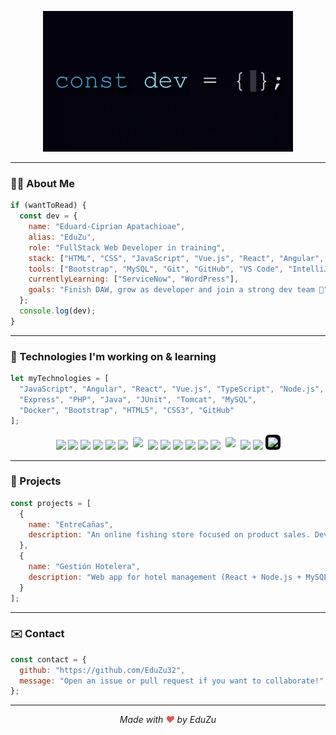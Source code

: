 <p align="center">
  <img src="const_dev_final.gif" alt="Dev GIF" width="400"/>
</p>

---

### 👨‍💻 About Me

```js
if (wantToRead) {
  const dev = {
    name: "Eduard-Ciprian Apatachioae",
    alias: "EduZu",
    role: "FullStack Web Developer in training",
    stack: ["HTML", "CSS", "JavaScript", "Vue.js", "React", "Angular", "Node.js", "PHP", "Java"],
    tools: ["Bootstrap", "MySQL", "Git", "GitHub", "VS Code", "IntelliJ"],
    currentlyLearning: ["ServiceNow", "WordPress"],
    goals: "Finish DAW, grow as developer and join a strong dev team 🚀"
  };
  console.log(dev);
}
```

---

### 🧐 Technologies I'm working on & learning

```js
let myTechnologies = [
  "JavaScript", "Angular", "React", "Vue.js", "TypeScript", "Node.js",
  "Express", "PHP", "Java", "JUnit", "Tomcat", "MySQL",
  "Docker", "Bootstrap", "HTML5", "CSS3", "GitHub"
];
```

<p align="center">
  <img src="https://cdn.simpleicons.org/javascript/F7DF1E" width="40"/>
  <img src="https://cdn.simpleicons.org/angular/DD0031" width="40"/>
  <img src="https://cdn.simpleicons.org/react/61DAFB" width="40"/>
  <img src="https://cdn.simpleicons.org/vue.js/4FC08D" width="40"/>
  <img src="https://cdn.simpleicons.org/typescript/3178C6" width="40"/>
  <img src="https://cdn.simpleicons.org/nodedotjs/339933" width="40"/>
  <img src="https://cdn.simpleicons.org/express/000000" width="40" style="background-color: white; padding: 4px; border-radius: 6px;"/>
  <img src="https://cdn.simpleicons.org/php/777BB4" width="40"/>
  <img src="https://cdn.simpleicons.org/java/007396" width="40"/>
  <img src="https://cdn.jsdelivr.net/gh/devicons/devicon/icons/junit/junit-plain.svg" width="40"/>
  <img src="https://cdn.simpleicons.org/apachetomcat/F8DC75" width="40"/>
  <img src="https://cdn.simpleicons.org/mysql/4479A1" width="40"/>
  <img src="https://cdn.simpleicons.org/docker/2496ED" width="40"/>
  <img src="https://cdn.simpleicons.org/bootstrap/7952B3" width="40" style="background-color: white; padding: 4px; border-radius: 6px;"/>
  <img src="https://cdn.simpleicons.org/html5/E34F26" width="40"/>
  <img src="https://cdn.simpleicons.org/css3/1572B6" width="40"/>
  <img src="https://cdn.simpleicons.org/github/FFFFFF" width="40" style="background-color: black; border-radius: 6px; padding: 4px;"/>
</p>

---

### 📂 Projects
```js
const projects = [
  {
    name: "EntreCañas",
    description: "An online fishing store focused on product sales. Developed with HTML, JavaScript, and Bootstrap for the frontend, and Node.js for backend data handling with MySQL integration."
  },
  {
    name: "Gestión Hotelera",
    description: "Web app for hotel management (React + Node.js + MySQL)."
  }
];
```

---

### ✉️ Contact
```js
const contact = {
  github: "https://github.com/EduZu32",
  message: "Open an issue or pull request if you want to collaborate!"
};
```

---

<p align="center">
  <em>Made with <span style="color: #e25555;">♥</span> by EduZu</em>
</p>








